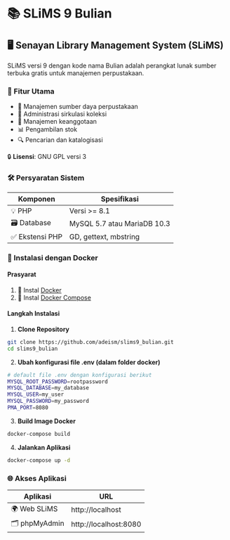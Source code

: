 # 📚 SLiMS 9 Bulian

## 🖥️ Senayan Library Management System (SLiMS)

SLiMS versi 9 dengan kode nama Bulian adalah perangkat lunak sumber terbuka gratis untuk manajemen perpustakaan.

### 🌟 Fitur Utama
- 📖 Manajemen sumber daya perpustakaan
- 📑 Administrasi sirkulasi koleksi
- 👥 Manajemen keanggotaan
- 📊 Pengambilan stok
- 🔍 Pencarian dan katalogisasi

🔒 **Lisensi**: GNU GPL versi 3

### 🛠️ Persyaratan Sistem

| Komponen | Spesifikasi |
|----------|-------------|
| 💡 PHP | Versi >= 8.1 |
| 🗃️ Database | MySQL 5.7 atau MariaDB 10.3 |
| ✅ Ekstensi PHP | GD, gettext, mbstring |

### 💼 Instalasi dengan Docker

#### Prasyarat
1. 🔧 Instal [Docker](https://docs.docker.com/get-docker/)
2. 🧩 Instal [Docker Compose](https://docs.docker.com/compose/install/)

#### Langkah Instalasi

1. **Clone Repository**
```bash
git clone https://github.com/adeism/slims9_bulian.git
cd slims9_bulian
```

2. **Ubah konfigurasi file .env (dalam folder docker)**
```bash
# default file .env dengan konfigurasi berikut
MYSQL_ROOT_PASSWORD=rootpassword
MYSQL_DATABASE=my_database
MYSQL_USER=my_user
MYSQL_PASSWORD=my_password
PMA_PORT=8080
```

3. **Build Image Docker**
```bash
docker-compose build
```

4. **Jalankan Aplikasi**
```bash
docker-compose up -d
```

### 🌐 Akses Aplikasi

| Aplikasi | URL |
|----------|-----|
| 🌍 Web SLiMS | http://localhost |
| 🗂️ phpMyAdmin | http://localhost:8080 |
